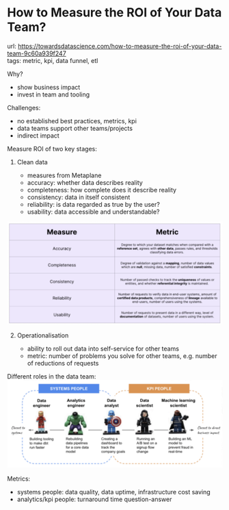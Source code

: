 
# How to Measure the ROI of Your Data Team?

url: <https://towardsdatascience.com/how-to-measure-the-roi-of-your-data-team-9c60a939f247> \
tags: metric, kpi, data funnel, etl

Why?

- show business impact
- invest in team and tooling

Challenges:

- no established best practices, metrics, kpi
- data teams support other teams/projects
- indirect impact

Measure ROI of two key stages:

1) Clean data

    - measures from Metaplane
    - accuracy: whether data describes reality
    - completeness: how complete does it describe reality
    - consistency: data in itself consistent
    - reliability: is data regarded as true by the user?
    - usability: data accessible and understandable?

![Metaplane metrics](../src/20220831_roi_metrics.png)

2) Operationalisation

    - ability to roll out data into self-service for other teams
    - metric: number of problems you solve for other teams, e.g. number of reductions of requests

Different roles in the data team:
![data team roles](../src/20220831_data_team_roles.png)

Metrics:

- systems people: data quality,  data uptime, infrastructure cost saving
- analytics/kpi people: turnaround time question-answer
